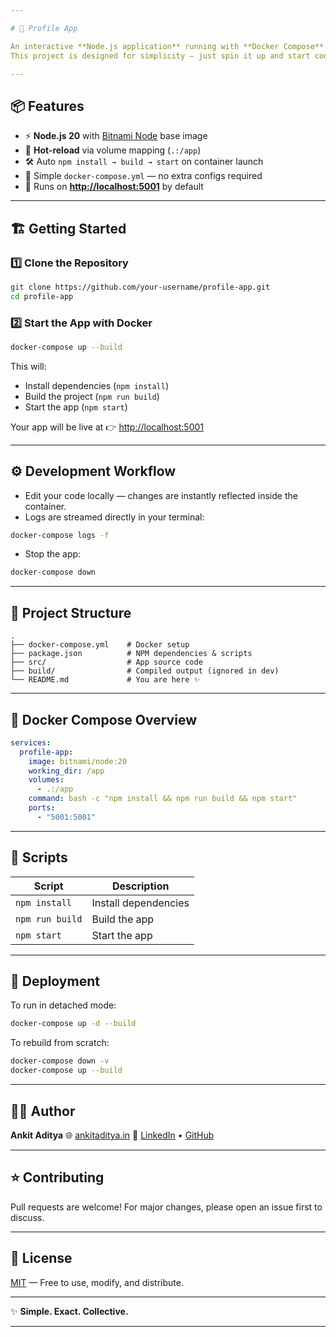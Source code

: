 ```yaml
---

# 🌟 Profile App

An interactive **Node.js application** running with **Docker Compose** for smooth local development and deployment.
This project is designed for simplicity — just spin it up and start coding!

---
```


## 📦 Features

* ⚡ **Node.js 20** with [Bitnami Node](https://hub.docker.com/r/bitnami/node) base image
* 🔄 **Hot-reload** via volume mapping (`.:/app`)
* 🛠️ Auto `npm install → build → start` on container launch
* 🐳 Simple `docker-compose.yml` — no extra configs required
* 🚀 Runs on **[http://localhost:5001](http://localhost:5001)** by default

---

## 🏗️ Getting Started

### 1️⃣ Clone the Repository

```bash
git clone https://github.com/your-username/profile-app.git
cd profile-app
```

### 2️⃣ Start the App with Docker

```bash
docker-compose up --build
```

This will:

* Install dependencies (`npm install`)
* Build the project (`npm run build`)
* Start the app (`npm start`)

Your app will be live at 👉 [http://localhost:5001](http://localhost:5001)

---

## ⚙️ Development Workflow

* Edit your code locally — changes are instantly reflected inside the container.
* Logs are streamed directly in your terminal:

```bash
docker-compose logs -f
```

* Stop the app:

```bash
docker-compose down
```

---

## 📂 Project Structure

```
.
├── docker-compose.yml    # Docker setup
├── package.json          # NPM dependencies & scripts
├── src/                  # App source code
├── build/                # Compiled output (ignored in dev)
└── README.md             # You are here ✨
```

---

## 🐳 Docker Compose Overview

```yaml
services:
  profile-app:
    image: bitnami/node:20
    working_dir: /app
    volumes:
      - .:/app
    command: bash -c "npm install && npm run build && npm start"
    ports:
      - "5001:5001"
```

---

## 📖 Scripts

| Script          | Description          |
| --------------- | -------------------- |
| `npm install`   | Install dependencies |
| `npm run build` | Build the app        |
| `npm start`     | Start the app        |

---

## 🚀 Deployment

To run in detached mode:

```bash
docker-compose up -d --build
```

To rebuild from scratch:

```bash
docker-compose down -v
docker-compose up --build
```

---

## 👨‍💻 Author

**Ankit Aditya**
🌐 [ankitaditya.in](https://ankitaditya.in)
🔗 [LinkedIn](https://linkedin.com/in/adykits) • [GitHub](https://github.com/ankitaditya)

---

## ⭐ Contributing

Pull requests are welcome! For major changes, please open an issue first to discuss.

---

## 📜 License

[MIT](LICENSE) — Free to use, modify, and distribute.

---

✨ **Simple. Exact. Collective.**

---
